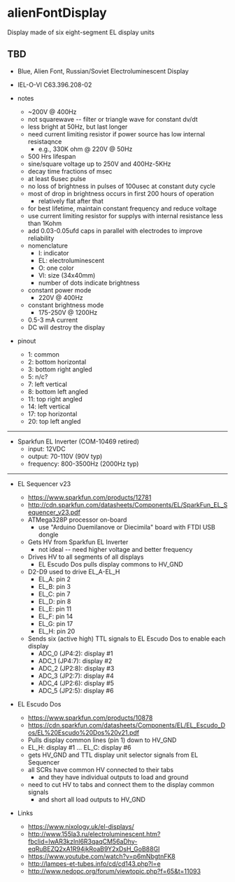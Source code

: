 # alienFontDisplay
Display made of six eight-segment EL display units

## TBD

* Blue, Alien Font, Russian/Soviet Electroluminescent Display

* IEL-O-VI C63.396.208-02

* notes
  - ~200V @ 400Hz
  - not squarewave -- filter or triangle wave for constant dv/dt
  - less bright at 50Hz, but last longer
  - need current limiting resistor if power source has low internal resistaqnce
    * e.g., 330K ohm @ 220V @ 50Hz
  - 500 Hrs lifespan
  - sine/square voltage up to 250V and 400Hz-5KHz
  - decay time fractions of msec
  - at least 6usec pulse
  - no loss of brightness in pulses of 100usec at constant duty cycle
  - most of drop in brightness occurs in first 200 hours of operation
    * relatively flat after that
  - for best lifetime, maintain constant frequency and reduce voltage
  - use current limiting resistor for supplys with internal resistance less than 1Kohm
  - add 0.03-0.05ufd caps in parallel with electrodes to improve reliability
  - nomenclature
    * I: indicator
    * EL: electroluminescent
    * O: one color
    * VI: size (34x40mm)
    * number of dots indicate brightness
  - constant power mode
    * 220V @ 400Hz
  - constant brightness mode
    * 175-250V @ 1200Hz
  - 0.5-3 mA current
  - DC will destroy the display

* pinout
  - 1: common
  - 2: bottom horizontal
  - 3: bottom right angled
  - 5: n/c?
  - 7: left vertical
  - 8: bottom left angled
  - 11: top right angled
  - 14: left vertical
  - 17: top horizontal
  - 20: top left angled

-----------------------------------------------
* Sparkfun EL Inverter (COM-10469 retired)
  - input: 12VDC
  - output: 70-110V (90V typ)
  - frequency: 800-3500Hz (2000Hz typ)

------------------------------------------------

* EL Sequencer v23
  - https://www.sparkfun.com/products/12781
  - http://cdn.sparkfun.com/datasheets/Components/EL/SparkFun_EL_Sequencer_v23.pdf
  - ATMega328P processor on-board
    * use "Arduino Duemilanove or Diecimila" board with FTDI USB dongle
  - Gets HV from Sparkfun EL Inverter
    * not ideal -- need higher voltage and better frequency
  - Drives HV to all segments of all displays
    * EL Escudo Dos pulls display commons to HV_GND
  - D2-D9 used to drive EL_A-EL_H
    * EL_A: pin 2
    * EL_B: pin 3
    * EL_C: pin 7
    * EL_D: pin 8
    * EL_E: pin 11
    * EL_F: pin 14
    * EL_G: pin 17
    * EL_H: pin 20
  - Sends six (active high) TTL signals to EL Escudo Dos to enable each display
    * ADC_0 (JP4:2): display #1
    * ADC_1 (JP4:7): display #2
    * ADC_2 (JP2:8): display #3
    * ADC_3 (JP2:7): display #4
    * ADC_4 (JP2:6): display #5
    * ADC_5 (JP2:5): display #6

* EL Escudo Dos
  - https://www.sparkfun.com/products/10878
  - https://cdn.sparkfun.com/datasheets/Components/EL/EL_Escudo_Dos/EL%20Escudo%20Dos%20v21.pdf
  - Pulls display common lines (pin 1) down to HV_GND
  - EL_H: display #1 ... EL_C: display #6
  - gets HV_GND and TTL display unit selector signals from EL Sequencer
  - all SCRs have common HV connected to their tabs
    * and they have individual outputs to load and ground
  - need to cut HV to tabs and connect them to the display common signals
    * and short all load outputs to HV_GND

* Links
  - https://www.nixology.uk/el-displays/
  - http://www.155la3.ru/electroluminescent.htm?fbclid=IwAR3kzInl6R3qaqCM56aDhy-eqRuBEZQ2xA1R94jkRoaB9Y2xDsH_GoB88GI
  - https://www.youtube.com/watch?v=p6mNbgtnFK8
  - http://lampes-et-tubes.info/cd/cd143.php?l=e
  - http://www.nedopc.org/forum/viewtopic.php?f=65&t=11093



  